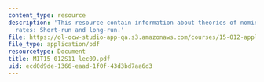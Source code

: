 ```yaml
---
content_type: resource
description: 'This resource contain information about theories of nominal exchange
  rates: Short-run and long-run.'
file: https://ol-ocw-studio-app-qa.s3.amazonaws.com/courses/15-012-applied-macro-and-international-economics-spring-2011/ecd0d9de1366eaad1f0f43d3bd7aa6d3_MIT15_012S11_lec09.pdf
file_type: application/pdf
resourcetype: Document
title: MIT15_012S11_lec09.pdf
uid: ecd0d9de-1366-eaad-1f0f-43d3bd7aa6d3
---
```

